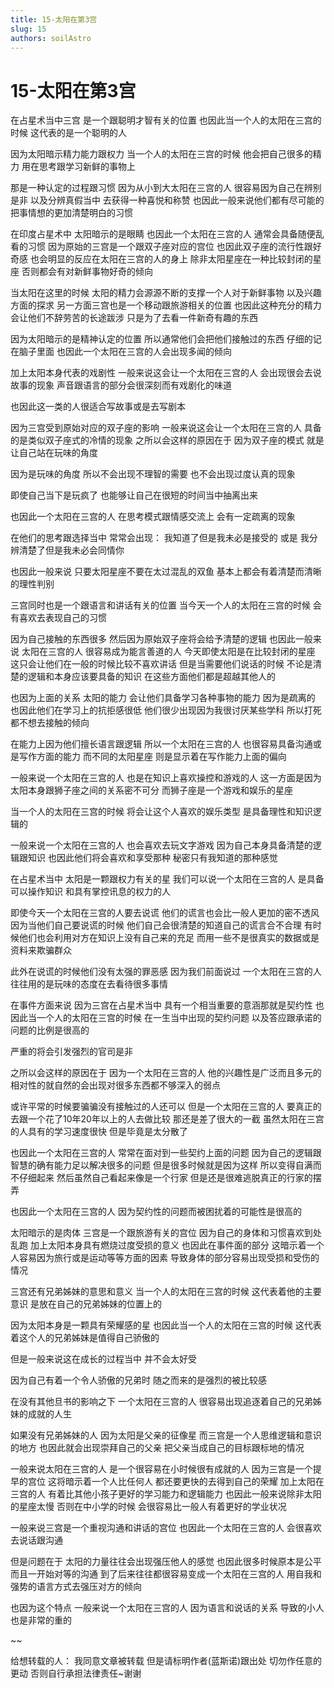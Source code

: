 ```yaml
---
title: 15-太阳在第3宫
slug: 15
authors: soilAstro
---
```


# 15-太阳在第3宫
在占星术当中三宫
是一个跟聪明才智有关的位置
也因此当一个人的太阳在三宫的时候
这代表的是一个聪明的人

因为太阳暗示精力能力跟权力
当一个人的太阳在三宫的时候
他会把自己很多的精力
用在思考跟学习新鲜的事物上

那是一种认定的过程跟习惯
因为从小到大太阳在三宫的人
很容易因为自己在辨别是非
以及分辨真假当中
去获得一种喜悦和称赞
也因此一般来说他们都有尽可能的
把事情想的更加清楚明白的习惯

在印度占星术中
太阳暗示的是眼睛
也因此一个太阳在三宫的人
通常会具备随便乱看的习惯
因为原始的三宫是一个跟双子座对应的宫位
也因此双子座的流行性跟好奇感
也会明显的反应在太阳在三宫的人的身上
除非太阳星座在一种比较封闭的星座
否则都会有对新鲜事物好奇的倾向

当太阳在这里的时候
太阳的精力会源源不断的支撑一个人对于新鲜事物
以及兴趣方面的探求
另一方面三宫也是一个移动跟旅游相关的位置
也因此这种充分的精力
会让他们不辞劳苦的长途跋涉
只是为了去看一件新奇有趣的东西

因为太阳暗示的是精神认定的位置
所以通常他们会把他们接触过的东西
仔细的记在脑子里面
也因此一个太阳在三宫的人会出现多闻的倾向

加上太阳本身代表的戏剧性
一般来说这会让一个太阳在三宫的人
会出现很会去说故事的现象
声音跟语言的部分会很深刻而有戏剧化的味道

也因此这一类的人很适合写故事或是去写剧本

因为三宫受到原始对应的双子座的影响
一般来说这会让一个太阳在三宫的人
具备的是类似双子座式的冷情的现象
之所以会这样的原因在于
因为双子座的模式
就是让自己站在玩味的角度

因为是玩味的角度
所以不会出现不理智的需要
也不会出现过度认真的现象

即使自己当下是玩疯了
也能够让自己在很短的时间当中抽离出来

也因此一个太阳在三宫的人
在思考模式跟情感交流上
会有一定疏离的现象

在他们的思考跟选择当中
常常会出现：
我知道了但是我未必是接受的
或是
我分辨清楚了但是我未必会同情你

也因此一般来说
只要太阳星座不要在太过混乱的双鱼
基本上都会有着清楚而清晰的理性判别

三宫同时也是一个跟语言和讲话有关的位置
当今天一个人的太阳在三宫的时候
会有喜欢去表现自己的习惯

因为自己接触的东西很多
然后因为原始双子座将会给予清楚的逻辑
也因此一般来说
太阳在三宫的人
很容易成为能言善道的人
今天即使太阳是在比较封闭的星座
这只会让他们在一般的时候比较不喜欢讲话
但是当需要他们说话的时候
不论是清楚的逻辑和本身应该要具备的知识
在这些方面他们都是超越其他人的

也因为上面的关系
太阳的能力
会让他们具备学习各种事物的能力
因为是疏离的
也因此他们在学习上的抗拒感很低
他们很少出现因为我很讨厌某些学科
所以打死都不想去接触的倾向

在能力上因为他们擅长语言跟逻辑
所以一个太阳在三宫的人
也很容易具备沟通或是写作方面的能力
而不同的太阳星座
则是显示着在写作能力上面的偏向

一般来说一个太阳在三宫的人
也是在知识上喜欢操控和游戏的人
这一方面是因为太阳本身跟狮子座之间的关系密不可分
而狮子座是一个游戏和娱乐的星座

当一个人的太阳在三宫的时候
将会让这个人喜欢的娱乐类型
是具备理性和知识逻辑的

一般来说一个太阳在三宫的人
也会喜欢去玩文字游戏
因为自己本身具备清楚的逻辑跟知识
也因此他们将会喜欢和享受那种
秘密只有我知道的那种感觉

在占星术当中
太阳是一颗跟权力有关的星
我们可以说一个太阳在三宫的人
是具备可以操作知识
和具有掌控讯息的权力的人

即使今天一个太阳在三宫的人要去说谎
他们的谎言也会比一般人更加的密不透风
因为当他们自己要说谎的时候
他们自己会很清楚的知道自己的谎言合不合理
有时候他们也会利用对方在知识上没有自己来的充足
而用一些不是很真实的数据或是资料来欺骗群众

此外在说谎的时候他们没有太强的罪恶感
因为我们前面说过
一个太阳在三宫的人
往往用的是玩味的态度在去看待很多事情

在事件方面来说
因为三宫在占星术当中
具有一个相当重要的意涵那就是契约性
也因此当一个人的太阳在三宫的时候
在一生当中出现的契约问题
以及答应跟承诺的问题的比例是很高的

严重的将会引发强烈的官司是非

之所以会这样的原因在于
因为一个太阳在三宫的人
他的兴趣性是广泛而且多元的
相对性的就自然的会出现对很多东西都不够深入的弱点

或许平常的时候要骗骗没有接触过的人还可以
但是一个太阳在三宫的人
要真正的去跟一个花了10年20年以上的人去做比较
那还是差了很大的一截
虽然太阳在三宫的人具有的学习速度很快
但是毕竟是太分散了

也因此一个太阳在三宫的人
常常在面对到一些契约上面的问题
因为自己的逻辑跟智慧的确有能力足以解决很多的问题
但是很多时候就是因为这样
所以变得自满而不仔细起来
然后虽然自己看起来像是一个行家
但是还是很难逃脱真正的行家的摆弄

也因此一个太阳在三宫的人
因为契约性的问题而被困扰着的可能性是很高的

太阳暗示的是肉体
三宫是一个跟旅游有关的宫位
因为自己的身体和习惯喜欢到处乱跑
加上太阳本身具有燃烧过度受损的意义
也因此在事件面的部分
这暗示着一个人容易因为旅行或是运动等等方面的因素
导致身体的部分容易出现受损和受伤的情况

三宫还有兄弟姊妹的意思和意义
当一个人的太阳在三宫的时候
这代表着他的主要意识
是放在自己的兄弟姊妹的位置上的

因为太阳本身是一颗具有荣耀感的星
也因此当一个人的太阳在三宫的时候
这代表着这个人的兄弟姊妹是值得自己骄傲的

但是一般来说这在成长的过程当中
并不会太好受

因为自己有着一个令人骄傲的兄弟时
随之而来的是强烈的被比较感

在没有其他旦书的影响之下
一个太阳在三宫的人
很容易出现追逐着自己的兄弟姊妹的成就的人生

如果没有兄弟姊妹的人
因为太阳是父亲的征像星
而三宫是一个人思维逻辑和意识的地方
也因此就会出现崇拜自己的父亲
把父亲当成自己的目标跟标地的情况

一般来说太阳在三宫的人
是一个很容易在小时候很有成就的人
因为三宫是一个提早的宫位
这将暗示着一个人比任何人
都还要更快的去得到自己的荣耀
加上太阳在三宫的人
有着比其他小孩子更好的学习能力和逻辑能力
也因此一般来说除非太阳的星座太慢
否则在中小学的时候
会很容易比一般人有着更好的学业状况

一般来说三宫是一个重视沟通和讲话的宫位
也因此一个太阳在三宫的人
会很喜欢去说话跟沟通

但是问题在于
太阳的力量往往会出现强压他人的感觉
也因此很多时候原本是公平而且一开始对等的沟通
到了后来往往都很容易变成一个太阳在三宫的人
用自我和强势的语言方式去强压对方的倾向

也因为这个特点
一般来说一个太阳在三宫的人
因为语言和说话的关系
导致的小人也是非常的重的

~~

给想转载的人：
我同意文章被转载
但是请标明作者(蓝斯诺)跟出处
切勿作任意的更动
否则自行承担法律责任~谢谢

 
  